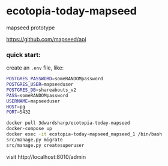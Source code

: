 # ecotopia-today-mapseed

mapseed prototype

https://github.com/mapseed/api

### quick start:

create an `.env` file, like:

```sh
POSTGRES_PASSWORD=someRANDOMpassword
POSTGRES_USER=mapseeduser
POSTGRES_DB=shareabouts_v2
PASS=someRANDOMpassword
USERNAME=mapseeduser
HOST=pg
PORT=5432
```

```sh
docker pull 3dwardsharp/ecotopia-today-mapseed
docker-compose up
docker exec -it ecotopia-today-mapseed_mapseed_1 /bin/bash
src/manage.py migrate
src/manage.py createsuperuser
```

visit http://localhost:8010/admin
